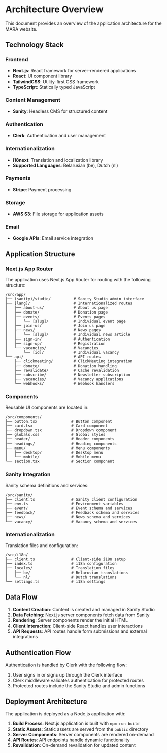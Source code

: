 # Architecture Overview

This document provides an overview of the application architecture for the MARA website.

## Technology Stack

### Frontend
- **Next.js**: React framework for server-rendered applications
- **React**: UI component library
- **TailwindCSS**: Utility-first CSS framework
- **TypeScript**: Statically typed JavaScript

### Content Management
- **Sanity**: Headless CMS for structured content

### Authentication
- **Clerk**: Authentication and user management

### Internationalization
- **i18next**: Translation and localization library
- **Supported Languages**: Belarusian (be), Dutch (nl)

### Payments
- **Stripe**: Payment processing

### Storage
- **AWS S3**: File storage for application assets

### Email
- **Google APIs**: Email service integration

## Application Structure

### Next.js App Router

The application uses Next.js App Router for routing with the following structure:

```
/src/app/
├── (sanity)/studio/          # Sanity Studio admin interface
├── [lang]/                   # Internationalized routes
│   ├── about-us/             # About us page
│   ├── donate/               # Donation page
│   ├── events/               # Events pages
│   │   └── [slug]/           # Individual event page
│   ├── join-us/              # Join us page
│   ├── news/                 # News pages
│   │   └── [slug]/           # Individual news article
│   ├── sign-in/              # Authentication
│   ├── sign-up/              # Registration
│   └── vacancies/            # Vacancies
│       └── [id]/             # Individual vacancy
└── api/                      # API routes
    ├── clickmeeting/         # ClickMeeting integration
    ├── donate/               # Donation handling
    ├── revalidate/           # Cache revalidation
    ├── subscribe/            # Newsletter subscription
    ├── vacancies/            # Vacancy applications
    └── webhooks/             # Webhook handlers
```

### Components

Reusable UI components are located in:

```
/src/components/
├── button.tsx               # Button component
├── card.tsx                 # Card component
├── dropdown.tsx             # Dropdown component
├── globals.css              # Global styles
├── header/                  # Header components
├── headings/                # Heading components
├── menu/                    # Menu components
│   ├── desktop/             # Desktop menu
│   └── mobile/              # Mobile menu
└── section.tsx              # Section component
```

### Sanity Integration

Sanity schema definitions and services:

```
/src/sanity/
├── client.ts                # Sanity client configuration
├── env.ts                   # Environment variables
├── event/                   # Event schema and services
├── feedback/                # Feedback schema and services
├── news/                    # News schema and services
└── vacancy/                 # Vacancy schema and services
```

### Internationalization

Translation files and configuration:

```
/src/i18n/
├── client.ts                # Client-side i18n setup
├── index.ts                 # i18n configuration
├── locales/                 # Translation files
│   ├── be/                  # Belarusian translations
│   └── nl/                  # Dutch translations
└── settings.ts              # i18n settings
```

## Data Flow

1. **Content Creation**: Content is created and managed in Sanity Studio
2. **Data Fetching**: Next.js server components fetch data from Sanity
3. **Rendering**: Server components render the initial HTML
4. **Client Interaction**: Client-side React handles user interactions
5. **API Requests**: API routes handle form submissions and external integrations

## Authentication Flow

Authentication is handled by Clerk with the following flow:

1. User signs in or signs up through the Clerk interface
2. Clerk middleware validates authentication for protected routes
3. Protected routes include the Sanity Studio and admin functions

## Deployment Architecture

The application is deployed as a Node.js application with:

1. **Build Process**: Next.js application is built with `npm run build`
2. **Static Assets**: Static assets are served from the `public` directory
3. **Server Components**: Server components are rendered on-demand
4. **API Routes**: API endpoints handle dynamic functionality
5. **Revalidation**: On-demand revalidation for updated content